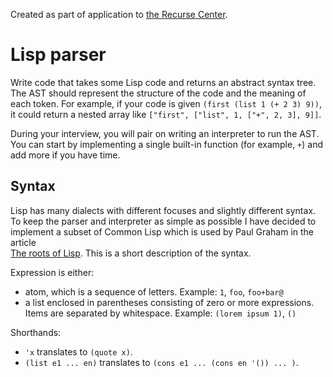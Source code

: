 Created as part of application to [the Recurse Center](https://www.recurse.com/).

# Lisp parser

Write code that takes some Lisp code and returns an abstract syntax tree. The AST should represent the structure of the code and the
meaning of each token. For example, if your code is given `(first (list 1 (+ 2 3) 9))`, it could return a nested array
like `["first", ["list", 1, ["+", 2, 3], 9]]`.

During your interview, you will pair on writing an interpreter to run the AST. You can start by implementing a single built-in
function (for example, `+`) and add more if you have time.

## Syntax

Lisp has many dialects with different focuses and slightly different syntax. To keep the parser and interpreter as simple as
possible I have decided to implement a subset of Common Lisp which is used by Paul Graham in the article  
[The roots of Lisp](http://www.paulgraham.com/rootsoflisp.html). This is a short description of the syntax.

Expression is either:

- atom, which is a sequence of letters. Example: `1`, `foo`, `foo+bar@`
- a list enclosed in parentheses consisting of zero or more expressions. Items are separated by whitespace.
  Example: `(lorem ipsum 1)`, `()`

Shorthands:

- `'x` translates to `(quote x)`.
- `(list e1 ... en)` translates to `(cons e1 ... (cons en '()) ... )`.
